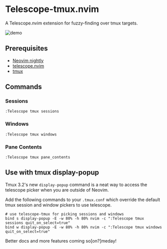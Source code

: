 # Telescope-tmux.nvim

A Telescope.nvim extension for fuzzy-finding over tmux targets.

![demo](https://i.imgur.com/WvSXmaI.gif)

## Prerequisites

- [Neovim nightly](https://github.com/neovim/neovim/releases/tag/nightly)
- [telescope.nvim](https://github.com/nvim-telescope/telescope.nvim)
- [tmux](https://github.com/tmux/tmux)

## Commands

### Sessions
```
:Telescope tmux sessions
```

### Windows
```
:Telescope tmux windows
```

### Pane Contents
```
:Telescope tmux pane_contents
```

## Use with tmux display-popup
Tmux 3.2's new `display-popup` command is a neat way to access the telescope picker when you are outside of Neovim.

Add the following commands to your `.tmux.conf` which override the default tmux session and window pickers to use telescope.
```
# use telescope-tmux for picking sessions and windows 
bind s display-popup -E -w 80% -h 80% nvim -c ":Telescope tmux sessions quit_on_select=true"
bind w display-popup -E -w 80% -h 80% nvim -c ":Telescope tmux windows quit_on_select=true"
```

Better docs and more features coming so[on?]meday!
